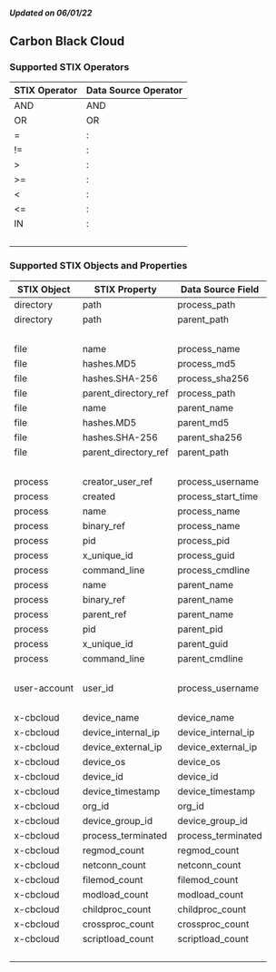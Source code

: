 ##### Updated on 06/01/22
## Carbon Black Cloud
### Supported STIX Operators
| STIX Operator | Data Source Operator |
|--|--|
| AND | AND |
| OR | OR |
| = | : |
| != | : |
| > | : |
| >= | : |
| < | : |
| <= | : |
| IN | : |
| <br> | |
### Supported STIX Objects and Properties
| STIX Object | STIX Property | Data Source Field |
|--|--|--|
| directory | path | process_path |
| directory | path | parent_path |
| <br> | | |
| file | name | process_name |
| file | hashes.MD5 | process_md5 |
| file | hashes.SHA-256 | process_sha256 |
| file | parent_directory_ref | process_path |
| file | name | parent_name |
| file | hashes.MD5 | parent_md5 |
| file | hashes.SHA-256 | parent_sha256 |
| file | parent_directory_ref | parent_path |
| <br> | | |
| process | creator_user_ref | process_username |
| process | created | process_start_time |
| process | name | process_name |
| process | binary_ref | process_name |
| process | pid | process_pid |
| process | x_unique_id | process_guid |
| process | command_line | process_cmdline |
| process | name | parent_name |
| process | binary_ref | parent_name |
| process | parent_ref | parent_name |
| process | pid | parent_pid |
| process | x_unique_id | parent_guid |
| process | command_line | parent_cmdline |
| <br> | | |
| user-account | user_id | process_username |
| <br> | | |
| x-cbcloud | device_name | device_name |
| x-cbcloud | device_internal_ip | device_internal_ip |
| x-cbcloud | device_external_ip | device_external_ip |
| x-cbcloud | device_os | device_os |
| x-cbcloud | device_id | device_id |
| x-cbcloud | device_timestamp | device_timestamp |
| x-cbcloud | org_id | org_id |
| x-cbcloud | device_group_id | device_group_id |
| x-cbcloud | process_terminated | process_terminated |
| x-cbcloud | regmod_count | regmod_count |
| x-cbcloud | netconn_count | netconn_count |
| x-cbcloud | filemod_count | filemod_count |
| x-cbcloud | modload_count | modload_count |
| x-cbcloud | childproc_count | childproc_count |
| x-cbcloud | crossproc_count | crossproc_count |
| x-cbcloud | scriptload_count | scriptload_count |
| <br> | | |
